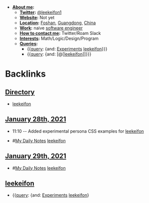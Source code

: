 - **[About me](<About me.md>):**
    - **[Twitter](<Twitter.md>):** [@leekeifon1](https://twitter.com/leekeifon1)
    - **[Website](<Website.md>):** Not yet
    - **[Location](<Location.md>):** [Foshan](<Foshan.md>), [Guangdong](<Guangdong.md>), [China](<China.md>)
    - **[Work](<Work.md>):** naive [software engineer](<software engineer.md>)
    - **[How to contact me](<How to contact me.md>):** Twitter/Roam Slack
    - **[Interests](<Interests.md>):** Math/Logic/Design/Program
    - **[Queries](<Queries.md>):**
        - {{[query](<query.md>): {and: [Experiments](<Experiments.md>) [leekeifon](<leekeifon.md>)}}}
        - {{[query](<query.md>): {and: [@[[leekeifon](<@[[leekeifon.md>)]]}}}

# Backlinks
## [Directory](<Directory.md>)
- [leekeifon](<leekeifon.md>)

## [January 28th, 2021](<January 28th, 2021.md>)
- 11:10 -- Added experimental persona CSS examples for [leekeifon](<leekeifon.md>)

- #[My Daily Notes](<My Daily Notes.md>) [leekeifon](<leekeifon.md>)

## [January 29th, 2021](<January 29th, 2021.md>)
- #[My Daily Notes](<My Daily Notes.md>) [leekeifon](<leekeifon.md>)

## [leekeifon](<leekeifon.md>)
- {{[query](<query.md>): {and: [Experiments](<Experiments.md>) [leekeifon](<leekeifon.md>)}


